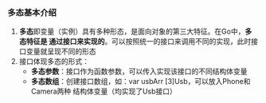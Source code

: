 ### 多态基本介绍
1. **多态**即变量（实例）具有多种形态，是面向对象的第三大特征。在Go中，**多态特征是
   通过接口来实现的**。可以按照统一的接口来调用不同的实现，此时接口变量就呈现不同的形态
2. 接口体现多态的形式：
    - **多态参数**：接口作为函数参数，可以传入实现该接口的不同结构体变量
    - **多态数组**：创建接口数组，如：var usbArr [3]Usb，可以放入Phone和Camera两种
    结构体变量（均实现了Usb接口）